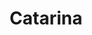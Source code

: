 ---
title: Catarina
artigo: a
picture: /images/c/Catarina.jpg
background: /images/fundos/bolas.jpg
style: style1
description: De origem grega...
full-description: De origem grega, Catarina quer dizer pura, casta, de boa conduta. Em uma interpretação mais ampla, podemos dizer que significa também genuína, autêntica, ímpar! Geralmente, as Catarinas costumam ser muito responsáveis e batalhadoras. Ah, e um bocadinho dominadoras, o que acaba sendo perdoado diante de tantas virtudes! 
---